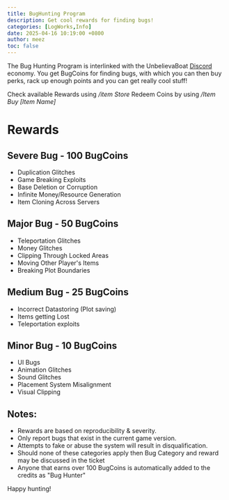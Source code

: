```yaml
---
title: BugHunting Program
description: Get cool rewards for finding bugs!
categories: [LogWorks,Info]
date: 2025-04-16 10:19:00 +0800
author: meez
toc: false
---
```


The Bug Hunting Program is interlinked with the UnbelievaBoat [Discord](https://discord.gg/uEbTSzZnwy) economy.
You get BugCoins for finding bugs, with which you can then buy perks, rack up enough points and you can get really cool stuff!

Check available Rewards using */item Store*
Redeem Coins by using */Item Buy [Item Name]*

# __Rewards__

## Severe Bug - 100 BugCoins

  - Duplication Glitches
  - Game Breaking Exploits
  - Base Deletion or Corruption
  - Infinite Money/Resource Generation
  - Item Cloning Across Servers

## Major Bug - 50 BugCoins

  - Teleportation Glitches
  - Money Glitches
  - Clipping Through Locked Areas
  - Moving Other Player's Items
  - Breaking Plot Boundaries

## Medium Bug - 25 BugCoins

  - Incorrect Datastoring (Plot saving)
  - Items getting Lost
  - Teleportation exploits

## Minor Bug - 10 BugCoins

  - UI Bugs
  - Animation Glitches
  - Sound Glitches
  - Placement System Misalignment
  - Visual Clipping

## Notes:

 - Rewards are based on reproducibility & severity.  
 - Only report bugs that exist in the current game version.  
 - Attempts to fake or abuse the system will result in disqualification.  
 - Should none of these categories apply then Bug Category and reward may be discussed in the ticket
 - Anyone that earns over 100 BugCoins is automatically added to the credits as "Bug Hunter"

 Happy hunting!